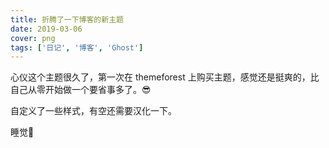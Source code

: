 ```yaml
---
title: 折腾了一下博客的新主题
date: 2019-03-06
cover: png
tags: ['日记', '博客', 'Ghost']
---
```


心仪这个主题很久了，第一次在 themeforest 上购买主题，感觉还是挺爽的，比自己从零开始做一个要省事多了。😎

自定义了一些样式，有空还需要汉化一下。

睡觉🌛
